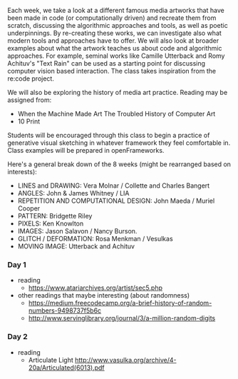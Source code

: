 Each week, we take a look at a different famous media artworks that have been made in code (or computationally driven) and recreate them from scratch, discussing the algorithmic approaches and tools, as well as poetic underpinnings. By re-creating these works, we can investigate also what modern tools and approaches have to offer. We will also look at broader examples about what the artwork teaches us about code and algorithmic approaches. For example, seminal works like Camille Utterback and Romy Achituv's "Text Rain" can be used as a starting point for discussing computer vision based interaction. The class takes inspiration from the re:code project.

We will also be exploring the history of media art practice. Reading may be assigned from:

* When the Machine Made Art The Troubled History of Computer Art
* 10 Print

Students will be encouraged through this class to begin a practice of generative visual sketching in whatever framework they feel comfortable in. Class examples will be prepared in openFrameworks.

Here's a general break down of the 8 weeks (might be rearranged based on interests):

* LINES and DRAWING: Vera Molnar / Collette and Charles Bangert
* ANGLES: John & James Whitney / LIA
* REPETITION AND COMPUTATIONAL DESIGN: John Maeda / Muriel Cooper
* PATTERN:  Bridgette Riley
* PIXELS: Ken Knowlton
* IMAGES: Jason Salavon / Nancy Burson. 
* GLITCH / DEFORMATION: Rosa Menkman / Vesulkas
* MOVING IMAGE: Utterback and Achituv



### Day 1 

* reading
  * https://www.atariarchives.org/artist/sec5.php
* other readings that maybe interesting (about randomness) 
  * https://medium.freecodecamp.org/a-brief-history-of-random-numbers-9498737f5b6c
  * http://www.servinglibrary.org/journal/3/a-million-random-digits

### Day 2
* reading
  * Articulate Light http://www.vasulka.org/archive/4-20a/Articulated(6013).pdf
  
